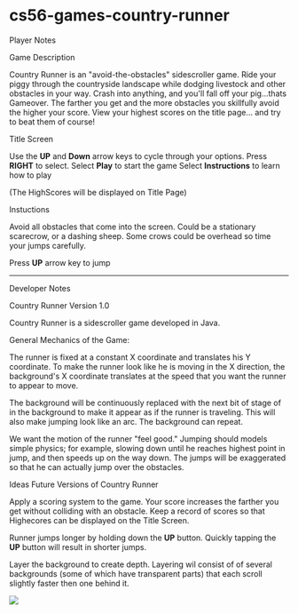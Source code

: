 cs56-games-country-runner
=========================

Player Notes 

Game Description

Country Runner is an "avoid-the-obstacles" sidescroller game. Ride your piggy through the countryside landscape while dodging livestock and other obstacles in your way. Crash into anything, and you'll fall off your pig...thats Gameover. The farther you get and the more obstacles you skillfully avoid the higher your score. View your highest scores on the title page... and try to beat them of course!

Title Screen

Use the <b>UP</b> and <b>Down</b> arrow keys to cycle through your options. Press <b>RIGHT</b> to select. 
Select <b>Play</b> to start the game
Select <b>Instructions</b> to learn how to play

(The HighScores will be displayed on Title Page)


Instuctions

Avoid all obstacles that come into the screen. Could be a stationary scarecrow, or a dashing sheep. Some crows could be overhead so time your jumps carefully.  

Press <b>UP</b> arrow key to jump

--------------------------
Developer Notes

Country Runner Version 1.0 

Country Runner is a sidescroller game developed in Java. 

General Mechanics of the Game:

The runner is fixed at a constant X coordinate and translates his Y coordinate. 
To make the runner look like he is moving in the X direction, the background's X coordinate translates  at the speed that you want the runner to appear to move.  

The background will be continuously replaced with the next bit of stage of in the background to make it appear as if the runner is traveling. This will also make jumping look like an arc. The background can repeat. 
 
 
We want the motion of the runner "feel good." Jumping should models simple physics; for example, slowing down until he reaches highest point in jump, and then speeds up on the way down.  The jumps will be exaggerated so that he can actually jump over the obstacles. 



Ideas Future Versions of Country Runner

Apply a scoring system to the game. Your score increases the farther you get without colliding with an obstacle. Keep a record of scores so that Highecores can be displayed on the Title Screen. 

Runner jumps longer by holding down the <b>UP</b> button. Quickly tapping the <b>UP</b> button will result in shorter jumps. 

Layer the background to create depth. Layering wil consist of of several backgrounds (some of which have transparent parts) that each scroll slightly faster then one behind it. 


<!--Update this image-->
![](http://i.imgur.com/fARdUfZ.jpg)
